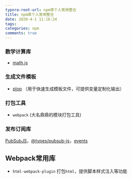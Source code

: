 ```yaml
---
typora-root-url: npm库个人常用整合
title: npm库个人常用整合
date: 2020-4-1 11:16:24
tags:
categories: npm
comments: true
---
```


### 数学计算库

* [math.js](https://www.npmjs.com/package/mathjs)

### 生成文件模板

* [plop](https://www.npmjs.com/package/plop) （用于快速生成模板文件，可提供变量定制化输出）

### 打包工具

* `webpack` (大名鼎鼎的模块打包工具)

### 发布订阅库

[PubSubJS](https://github.com/mroderick/PubSubJS)，[@types/pubsub-js](https://www.npmjs.com/package/@types/pubsub-js)，[events](https://github.com/Gozala/events)

## Webpack常用库

* `html-webpack-plugin` 打包`html`，提供脚本样式注入等功能
